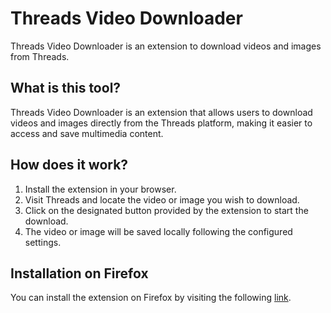 # Threads Video Downloader

Threads Video Downloader is an extension to download videos and images from Threads.

## What is this tool?

Threads Video Downloader is an extension that allows users to download videos and images directly from the Threads platform, making it easier to access and save multimedia content.

## How does it work?

1. Install the extension in your browser.
2. Visit Threads and locate the video or image you wish to download.
3. Click on the designated button provided by the extension to start the download.
4. The video or image will be saved locally following the configured settings.

## Installation on Firefox

You can install the extension on Firefox by visiting the following [link](https://addons.mozilla.org/it/firefox/addon/threads-video-downloader/).
